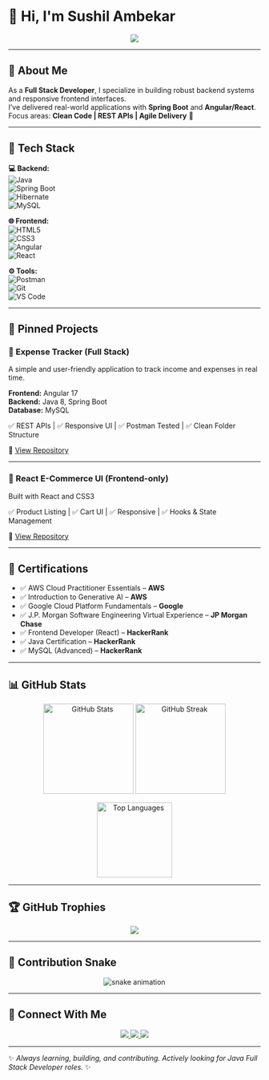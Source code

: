 # 👋 Hi, I'm Sushil Ambekar  

<p align="center">
  <img src="https://readme-typing-svg.herokuapp.com?size=25&duration=4000&color=4CAF50&center=true&vCenter=true&width=600&lines=Java+Full+Stack+Developer;Spring+Boot+%7C+Angular+%7C+React;2%2B+Years+of+Experience;Always+Learning+%26+Building" />
</p>

---

## 🎯 About Me  
As a **Full Stack Developer**, I specialize in building robust backend systems and responsive frontend interfaces.  
I’ve delivered real-world applications with **Spring Boot** and **Angular/React**.  
Focus areas: **Clean Code | REST APIs | Agile Delivery** 🚀  

---

## 🚀 Tech Stack  

**💻 Backend:**  
![Java](https://img.shields.io/badge/Java-ED8B00?style=for-the-badge&logo=openjdk&logoColor=white)  
![Spring Boot](https://img.shields.io/badge/Spring%20Boot-6DB33F?style=for-the-badge&logo=springboot&logoColor=white)  
![Hibernate](https://img.shields.io/badge/Hibernate-59666C?style=for-the-badge&logo=hibernate&logoColor=white)  
![MySQL](https://img.shields.io/badge/MySQL-005C84?style=for-the-badge&logo=mysql&logoColor=white)  

**🌐 Frontend:**  
![HTML5](https://img.shields.io/badge/HTML5-E34F26?style=for-the-badge&logo=html5&logoColor=white)  
![CSS3](https://img.shields.io/badge/CSS3-1572B6?style=for-the-badge&logo=css3&logoColor=white)  
![Angular](https://img.shields.io/badge/Angular-DD0031?style=for-the-badge&logo=angular&logoColor=white)  
![React](https://img.shields.io/badge/React-20232A?style=for-the-badge&logo=react&logoColor=61DAFB)  

**⚙️ Tools:**  
![Postman](https://img.shields.io/badge/Postman-FF6C37?style=for-the-badge&logo=postman&logoColor=white)  
![Git](https://img.shields.io/badge/Git-F05032?style=for-the-badge&logo=git&logoColor=white)  
![VS Code](https://img.shields.io/badge/VSCode-0078d7?style=for-the-badge&logo=visualstudiocode&logoColor=white)  

---

## 📌 Pinned Projects  

### 🔹 Expense Tracker (Full Stack)  
A simple and user-friendly application to track income and expenses in real time.  

**Frontend:** Angular 17  
**Backend:** Java 8, Spring Boot  
**Database:** MySQL  

✅ REST APIs | ✅ Responsive UI | ✅ Postman Tested | ✅ Clean Folder Structure  

🔗 [View Repository](https://github.com/SushilAmbekar/Expense-Tracker)  

---

### 🔹 React E-Commerce UI (Frontend-only)  
Built with React and CSS3  

✅ Product Listing | ✅ Cart UI | ✅ Responsive | ✅ Hooks & State Management  

🔗 [View Repository](https://github.com/SushilAmbekar/React-Ecommerce)  

---

## 📜 Certifications  

- ✅ AWS Cloud Practitioner Essentials – **AWS**  
- ✅ Introduction to Generative AI – **AWS**  
- ✅ Google Cloud Platform Fundamentals – **Google**  
- ✅ J.P. Morgan Software Engineering Virtual Experience – **JP Morgan Chase**  
- ✅ Frontend Developer (React) – **HackerRank**  
- ✅ Java Certification – **HackerRank**  
- ✅ MySQL (Advanced) – **HackerRank**  

---

## 📊 GitHub Stats  

<p align="center">
  <img src="https://github-readme-stats.vercel.app/api?username=SushilAmbekar&show_icons=true&theme=radical" alt="GitHub Stats" height="180px"/>
  <img src="https://github-readme-streak-stats.herokuapp.com/?user=SushilAmbekar&theme=radical" alt="GitHub Streak" height="180px"/>
</p>

<p align="center">
  <img src="https://github-readme-stats.vercel.app/api/top-langs/?username=SushilAmbekar&layout=compact&theme=radical" alt="Top Languages" height="150px"/>
</p>

---

## 🏆 GitHub Trophies  

<p align="center">
  <img src="https://github-profile-trophy.vercel.app/?username=SushilAmbekar&theme=dracula&margin-w=15&margin-h=15&column=6" />
</p>

---

## 🐍 Contribution Snake  

<p align="center">
  <img src="https://github.com/SushilAmbekar/SushilAmbekar/blob/output/github-contribution-grid-snake.svg" alt="snake animation" />
</p>

---

## 🔗 Connect With Me  

<p align="center">
  <a href="https://linkedin.com/in/sushilambekar" target="_blank">
    <img src="https://img.shields.io/badge/LinkedIn-%230A66C2?style=for-the-badge&logo=linkedin&logoColor=white" />
  </a>
  <a href="https://www.hackerrank.com/sushilambekar" target="_blank">
    <img src="https://img.shields.io/badge/HackerRank-%232EC866?style=for-the-badge&logo=hackerrank&logoColor=white" />
  </a>
  <a href="https://sushilambekar-portfolio.com" target="_blank">
    <img src="https://img.shields.io/badge/Portfolio-%23000000?style=for-the-badge&logo=About.me&logoColor=white" />
  </a>
</p>

---

✨ *Always learning, building, and contributing. Actively looking for Java Full Stack Developer roles.* ✨
